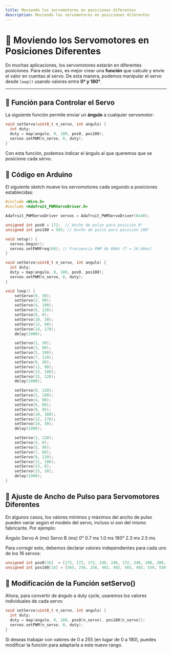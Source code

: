 ```yaml
---
title: Moviendo los servomotores en posiciones diferentes
description: Moviendo los servomotores en posiciones diferentes
---
```


# 📌 Moviendo los Servomotores en Posiciones Diferentes

En muchas aplicaciones, los servomotores estarán en diferentes posiciones. Para este caso, es mejor crear una **función** que calcule y envíe el valor en cuentas al servo. De esta manera, podemos manipular el servo desde `loop()` usando valores entre **0° y 180°**.

---

## 📌 Función para Controlar el Servo

La siguiente función permite enviar un **ángulo** a cualquier servomotor:

```cpp
void setServo(uint8_t n_servo, int angulo) {
  int duty;
  duty = map(angulo, 0, 180, pos0, pos180);
  servos.setPWM(n_servo, 0, duty);  
}

```
Con esta función, podemos indicar el ángulo al que queremos que se posicione cada servo.


## 📌 Código en Arduino
El siguiente sketch mueve los servomotores cada segundo a posiciones establecidas:


```cpp
#include <Wire.h>
#include <Adafruit_PWMServoDriver.h>

Adafruit_PWMServoDriver servos = Adafruit_PWMServoDriver(0x40);

unsigned int pos0 = 172;  // Ancho de pulso para posición 0°
unsigned int pos180 = 565; // Ancho de pulso para posición 180°

void setup() {
  servos.begin();  
  servos.setPWMFreq(60); // Frecuencia PWM de 60Hz (T = 16.66ms)
}

void setServo(uint8_t n_servo, int angulo) {
  int duty;
  duty = map(angulo, 0, 180, pos0, pos180);
  servos.setPWM(n_servo, 0, duty);  
}

void loop() {
    setServo(0, 30);
    setServo(2, 90);
    setServo(4, 180);
    setServo(6, 120);
    setServo(8, 0);
    setServo(10, 30);
    setServo(12, 90);
    setServo(14, 170);
    delay(1000);

    setServo(1, 30);
    setServo(3, 90);
    setServo(5, 180);
    setServo(7, 120);
    setServo(9, 30);
    setServo(11, 90);
    setServo(13, 180);
    setServo(15, 120);
    delay(1000);

    setServo(0, 120);
    setServo(2, 180);
    setServo(4, 90);
    setServo(6, 60);
    setServo(8, 45);
    setServo(10, 160);
    setServo(12, 170);
    setServo(14, 30);
    delay(1000);

    setServo(1, 120);
    setServo(3, 0);
    setServo(5, 90);
    setServo(7, 60);
    setServo(9, 120);
    setServo(11, 180);
    setServo(13, 0);
    setServo(15, 30);
    delay(1000);
}

```

## 📌 Ajuste de Ancho de Pulso para Servomotores Diferentes

En algunos casos, los valores mínimos y máximos del ancho de pulso pueden variar según el modelo del servo, incluso si son del mismo fabricante.
Por ejemplo:

Ángulo	Servo A (ms)	Servo B (ms)
0°	0.7 ms	1.0 ms
180°	2.3 ms	2.5 ms

Para corregir esto, debemos declarar valores independientes para cada uno de los 16 servos:

```cpp
unsigned int pos0[16]  = {172, 172, 172, 246, 246, 172, 246, 200, 200, 150, 160, 172, 172, 172, 200, 246}; 
unsigned int pos180[16] = {565, 256, 256, 492, 492, 565, 492, 550, 550, 600, 590, 565, 565, 565, 550, 492}; 
```
## 📌 Modificación de la Función setServo()
Ahora, para convertir de ángulo a duty cycle, usaremos los valores individuales de cada servo:

```cpp
void setServo(uint8_t n_servo, int angulo) {
  int duty;
  duty = map(angulo, 0, 180, pos0[n_servo], pos180[n_servo]);
  servos.setPWM(n_servo, 0, duty);  
}
```

Si deseas trabajar con valores de 0 a 255 (en lugar de 0 a 180), puedes modificar la función para adaptarla a este nuevo rango.

